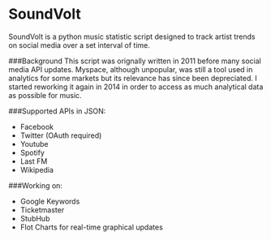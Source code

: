SoundVolt
=========
SoundVolt is a python music statistic script designed to track artist
trends on social media over a set interval of time.

###Background
This script was orignally written in 2011 before many social media API updates. Myspace, although unpopular, was still a tool used in analytics for some markets but its relevance has since been depreciated. I started reworking it again in 2014 in order to access as much analytical data as possible for music.

###Supported APIs in JSON:
- Facebook
- Twitter (OAuth required)
- Youtube
- Spotify
- Last FM
- Wikipedia

###Working on:
- Google Keywords
- Ticketmaster
- StubHub
- Flot Charts for real-time graphical updates
